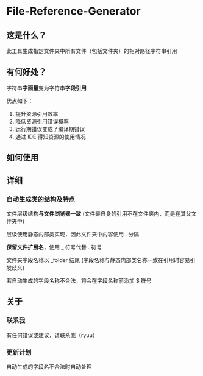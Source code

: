 # File-Reference-Generator

## 这是什么？

此工具生成指定文件夹中所有文件（包括文件夹）的相对路径字符串引用

## 有何好处？

字符串**字面量**变为字符串**字段引用**

优点如下：

1. 提升资源引用效率
2. 降低资源引用错误概率
3. 运行期错误变成了编译期错误
4. 通过 IDE 得知资源的使用情况

## 如何使用



## 详细

### 自动生成类的结构及特点

文件层级结构**与文件浏览器一致**
(文件夹自身的引用不在文件夹内，而是在其父文件夹中)

层级使用静态内部类实现，因此文件夹中内容使用 . 分隔

**保留文件扩展名**，使用 _ 符号代替 . 符号

文件夹字段名称以 _folder 结尾
(字段名称与静态内部类名称一致在引用时容易引发歧义)

若自动生成的字段名称不合法，将会在字段名称前添加 $ 符号

## 关于

### 联系我

有任何错误或建议，请联系我（ryuu）

### 更新计划

自动生成的字段名不合法时自动处理